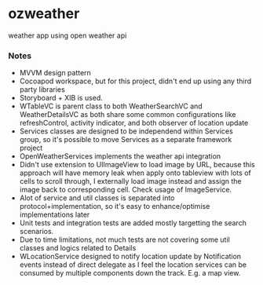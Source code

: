 # ozweather
weather app using open weather api 

### Notes ###
- MVVM design pattern
- Cocoapod workspace, but for this project, didn't end up using any third party libraries
- Storyboard + XIB is used. 
- WTableVC is parent class to both WeatherSearchVC and WeatherDetailsVC as both share some common configurations like refreshControl, activity indicator, and both observer of location update
- Services classes are designed to be independend within Services group, so it's possible to move Services as a separate framework project
- OpenWeatherServices implements the weather api integration
- Didn't use extension to UIImageView to load image by URL, because this approach will have memory leak when apply onto tableview with lots of cells to scroll through, I externally load image instead and assign the image back to corresponding cell. Check usage of ImageService. 
- Alot of service and util classes is separated into protocol+implementation, so it's easy to enhance/optimise implementations later
- Unit tests and integration tests are added mostly targetting the search scenarios. 
- Due to time limitations, not much tests are not covering some util classes and logics related to Details
- WLocationService designed to notify location update by Notification events instead of direct delegate as I feel the location services can be consumed by multiple components down the track. E.g. a map view. 
